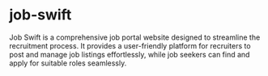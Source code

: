 # job-swift
Job Swift is a comprehensive job portal website designed to streamline the recruitment process. It provides a user-friendly platform for recruiters to post and manage job listings effortlessly, while job seekers can find and apply for suitable roles seamlessly.
